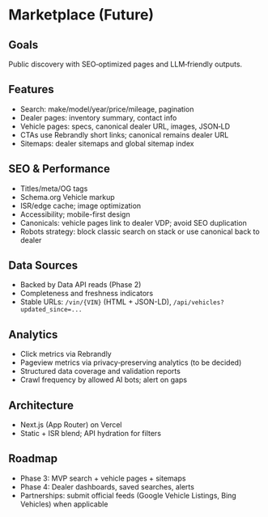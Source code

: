 # Marketplace (Future)

## Goals
Public discovery with SEO‑optimized pages and LLM‑friendly outputs.

## Features
- Search: make/model/year/price/mileage, pagination
- Dealer pages: inventory summary, contact info
- Vehicle pages: specs, canonical dealer URL, images, JSON‑LD
- CTAs use Rebrandly short links; canonical remains dealer URL
- Sitemaps: dealer sitemaps and global sitemap index

## SEO & Performance
- Titles/meta/OG tags
- Schema.org Vehicle markup
- ISR/edge cache; image optimization
- Accessibility; mobile-first design
 - Canonicals: vehicle pages link to dealer VDP; avoid SEO duplication
 - Robots strategy: block classic search on stack or use canonical back to dealer

## Data Sources
- Backed by Data API reads (Phase 2)
- Completeness and freshness indicators
 - Stable URLs: `/vin/{VIN}` (HTML + JSON-LD), `/api/vehicles?updated_since=...`

## Analytics
- Click metrics via Rebrandly
- Pageview metrics via privacy‑preserving analytics (to be decided)
 - Structured data coverage and validation reports
 - Crawl frequency by allowed AI bots; alert on gaps

## Architecture
- Next.js (App Router) on Vercel
- Static + ISR blend; API hydration for filters

## Roadmap
- Phase 3: MVP search + vehicle pages + sitemaps
- Phase 4: Dealer dashboards, saved searches, alerts
 - Partnerships: submit official feeds (Google Vehicle Listings, Bing Vehicles) when applicable
